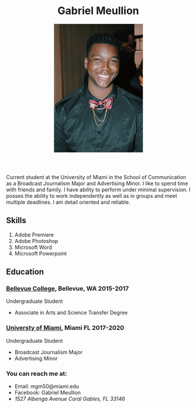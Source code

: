 <!DOCTYPE HTML>

<head>
  <!--<title>Resume</title>-->
  <meta charset= "utf-8">
</head>

<body>
    <header>
<h1> Gabriel Meullion </h1>
      
<img src="headshot.jpg" alt="headshot" />

</header>

<main>

  <p> Current student at the University of Miami in the School of Communication as a
  Broadcast Journalism Major and Advertising Minor. I like to spend time with friends and family. I have ability to perform under minimal supervision. I posses the ability to work independently as well as in groups and meet multiple deadlines. I am detail oriented and reliable.</p>
<section>

  <h2> Skills </h2>

<ol>
  <li> Adobe Premiere </li>
  <li> Adobe Photoshop </li>
  <li> Microsoft Word </li>
  <li> Microsoft Powerpoint </li>
</ol>

<h2> Education </h2>

<h3><a href="https://www.bellevuecollege.edu/">Bellevue College</a>, Bellevue, WA 2015-2017 </h3>
   Undergraduate Student
     <ul>
  <li>Associate in Arts and Science Transfer Degree</li>
  </ul>
<h3><a href="https://welcome.miami.edu/">Universty of Miami</a>, Miami FL 2017-2020 </h3>
   Undergraduate Student
  <ul>
  <li> Broadcast Journalism Major</li>
  <li> Advertising Minor </li>
  </ul>
</section>

</main>

<footer>
  <h3>You can reach me at:</h3>
    <ul>
      <li>Email: mgm50@miami.edu</li>
      <li>Facebook: Gabriel Meullion</li>
<li> <address>
  1527 Albenga Avenue
  Coral Gables, FL 33146
</address>
</li>
</ul>
  </footer>

</body>

</html>
